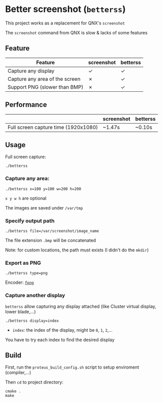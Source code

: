 # Better screenshot (`betterss`)

This project works as a replacement for QNX's `screenshot`

The `screenshot` command from QNX is slow & lacks of some features

## Feature

| Feature                              | screenshot | betterss |
|--------------------------------------|------------|----------|
| Capture any display                  |  &check;   |  &check; |
| Capture any area of the screen       |  &cross;   |  &check; |
| Support PNG (slower than BMP)        |  &cross;   |  &check; |

## Performance
|                                      | screenshot | betterss |
|--------------------------------------|------------|----------|
| Full screen capture time (1920x1080) | ~1.47s     |  ~0.10s  |

## Usage

Full screen capture:
```shell
./betterss
```

### Capture any area:

```shell
./betterss x=100 y=100 w=200 h=200
```
`x y w h` are optional

The images are saved under `/var/tmp`

### Specify output path

```shell
./betterss file=/var/screenshot/image_name
```

The file extension `.bmp` will be concatenated

Note: for custom locations, the path must exists (I didn't do the `mkdir`)

### Export as PNG

```shell
./betterss type=png
```
Encoder: [`fpng`](https://github.com/richgel999/fpng)

### Capture another display

`betterss` allow capturing any display attached (like Cluster virtual display, lower blade,...)

```shell
./betterss display=index
```
- `index`: the index of the display, might be `0`, `1`, `2`,...

You have to try each index to find the desired display

## Build

First, run the `proteus_build_config.sh` script to setup enviroment (compiler,...)

Then `cd` to project directory:
```shell
cmake .
make
```
